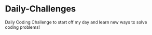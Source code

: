 <h1> Daily-Challenges</h1>
Daily Coding Challenge to start off my day and learn new ways to solve coding problems!
